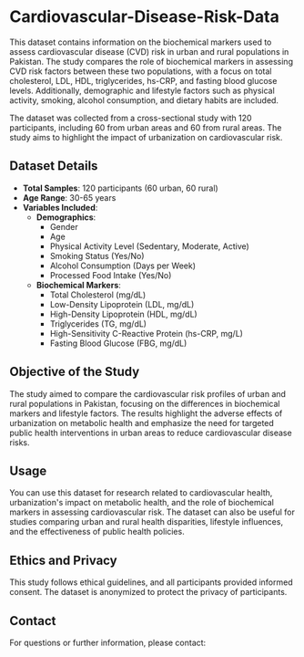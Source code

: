 # Cardiovascular-Disease-Risk-Data

This dataset contains information on the biochemical markers used to assess cardiovascular disease (CVD) risk in urban and rural populations in Pakistan. The study compares the role of biochemical markers in assessing CVD risk factors between these two populations, with a focus on total cholesterol, LDL, HDL, triglycerides, hs-CRP, and fasting blood glucose levels. Additionally, demographic and lifestyle factors such as physical activity, smoking, alcohol consumption, and dietary habits are included.

The dataset was collected from a cross-sectional study with 120 participants, including 60 from urban areas and 60 from rural areas. The study aims to highlight the impact of urbanization on cardiovascular risk.

## Dataset Details

- **Total Samples**: 120 participants (60 urban, 60 rural)
- **Age Range**: 30-65 years
- **Variables Included**:
  - **Demographics**:
    - Gender
    - Age
    - Physical Activity Level (Sedentary, Moderate, Active)
    - Smoking Status (Yes/No)
    - Alcohol Consumption (Days per Week)
    - Processed Food Intake (Yes/No)
  - **Biochemical Markers**:
    - Total Cholesterol (mg/dL)
    - Low-Density Lipoprotein (LDL, mg/dL)
    - High-Density Lipoprotein (HDL, mg/dL)
    - Triglycerides (TG, mg/dL)
    - High-Sensitivity C-Reactive Protein (hs-CRP, mg/L)
    - Fasting Blood Glucose (FBG, mg/dL)

## Objective of the Study

The study aimed to compare the cardiovascular risk profiles of urban and rural populations in Pakistan, focusing on the differences in biochemical markers and lifestyle factors. The results highlight the adverse effects of urbanization on metabolic health and emphasize the need for targeted public health interventions in urban areas to reduce cardiovascular disease risks.

## Usage

You can use this dataset for research related to cardiovascular health, urbanization's impact on metabolic health, and the role of biochemical markers in assessing cardiovascular risk. The dataset can also be useful for studies comparing urban and rural health disparities, lifestyle influences, and the effectiveness of public health policies.

## Ethics and Privacy

This study follows ethical guidelines, and all participants provided informed consent. The dataset is anonymized to protect the privacy of participants.



## Contact

For questions or further information, please contact:
